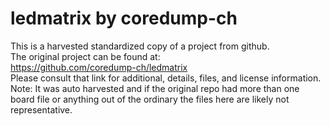 
# ledmatrix by coredump-ch  
This is a harvested standardized copy of a project from github.  
The original project can be found at:  
https://github.com/coredump-ch/ledmatrix  
Please consult that link for additional, details, files, and license information.  
Note: It was auto harvested and if the original repo had more than one board file or anything out of the ordinary the files here are likely not representative.  
    